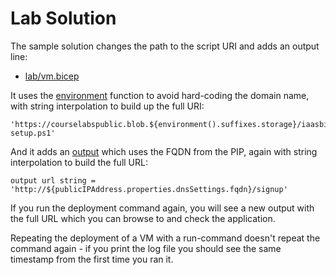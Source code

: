 # Lab Solution

The sample solution changes the path to the script URI and adds an output line:

- [lab/vm.bicep](labs/iaas-bicep/lab/vm.bicep)

It uses the [environment](https://learn.microsoft.com/en-gb/azure/azure-resource-manager/bicep/bicep-functions-deployment#environment) function to avoid hard-coding the domain name, with string interpolation to build up the full URI:

```
'https://courselabspublic.blob.${environment().suffixes.storage}/iaasbicep/vm-setup.ps1'
```

And it adds an [output](https://learn.microsoft.com/en-gb/azure/azure-resource-manager/bicep/outputs?tabs=azure-powershell#define-output-values) which uses the FQDN from the PIP, again with string interpolation to build the full URL:

```
output url string = 'http://${publicIPAddress.properties.dnsSettings.fqdn}/signup'
```

If you run the deployment command again, you will see a new output with the full URL which you can browse to and check the application.

Repeating the deployment of a VM with a run-command doesn't repeat the command again - if you print the log file you should see the same timestamp from the first time you ran it.